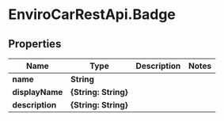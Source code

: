 # EnviroCarRestApi.Badge

## Properties
Name | Type | Description | Notes
------------ | ------------- | ------------- | -------------
**name** | **String** |  | 
**displayName** | **{String: String}** |  | 
**description** | **{String: String}** |  | 
